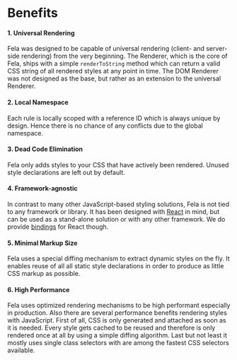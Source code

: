 # Benefits

#### 1. Universal Rendering
Fela was designed to be capable of universal rendering (client- and server-side rendering) from the very beginning. The Renderer, which is the core of Fela, ships with a simple `renderToString` method which can return a valid CSS string of all rendered styles at any point in time. The DOM Renderer was not designed as the base, but rather as an extension to the universal Renderer.

#### 2. Local Namespace
Each rule is locally scoped with a reference ID which is always unique by design. Hence there is no chance of any conflicts due to the global namespace.

#### 3. Dead Code Elimination
Fela only adds styles to your CSS that have actively been rendered. Unused style declarations are left out by default.

#### 4. Framework-agnostic
In contrast to many other JavaScript-based styling solutions, Fela is not tied to any framework or library. It has been designed with [React](https://facebook.github.io/react/) in mind, but can be used as a stand-alone solution or with any other framework. We do provide [bindings](https://github.com/rofrischmann/react-fela) for React though.

#### 5. Minimal Markup Size
Fela uses a special diffing mechanism to extract dynamic styles on the fly. It enables reuse of all all static style declarations in order to produce as little CSS markup as possible.

#### 6. High Performance
Fela uses optimized rendering mechanisms to be high performant especially in production. Also there are several performance benefits rendering styles with JavaScript. First of all, CSS is only generated and attached as soon as it is needed. Every style gets cached to be reused and therefore is only rendered once at all by using a simple diffing algorithm. Last but not least it mostly uses single class selectors with are among the fastest CSS selectors available.
